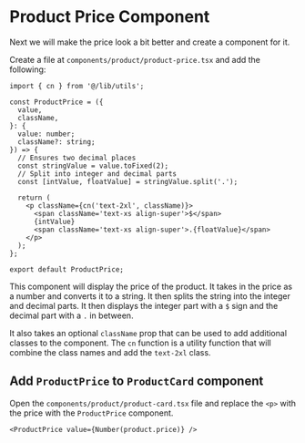 # Product Price Component

Next we will make the price look a bit better and create a component for it.

Create a file at `components/product/product-price.tsx` and add the following:

```tsx
import { cn } from '@/lib/utils';

const ProductPrice = ({
  value,
  className,
}: {
  value: number;
  className?: string;
}) => {
  // Ensures two decimal places
  const stringValue = value.toFixed(2); 
  // Split into integer and decimal parts
  const [intValue, floatValue] = stringValue.split('.'); 

  return (
    <p className={cn('text-2xl', className)}>
      <span className='text-xs align-super'>$</span>
      {intValue}
      <span className='text-xs align-super'>.{floatValue}</span>
    </p>
  );
};

export default ProductPrice;
```

This component will display the price of the product. It takes in the price as a number and converts it to a string. It then splits the string into the integer and decimal parts. It then displays the integer part with a `$` sign and the decimal part with a `.` in between.

It also takes an optional `className` prop that can be used to add additional classes to the component. The `cn` function is a utility function that will combine the class names and add the `text-2xl` class.

## Add `ProductPrice` to `ProductCard` component

Open the `components/product/product-card.tsx` file and replace the `<p>` with the price with the `ProductPrice` component.

```tsx
<ProductPrice value={Number(product.price)} />
```
